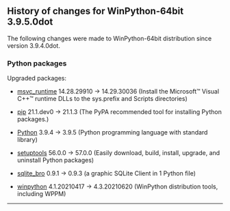 ﻿## History of changes for WinPython-64bit 3.9.5.0dot

The following changes were made to WinPython-64bit distribution since version 3.9.4.0dot.

### Python packages

Upgraded packages:

  * [msvc_runtime](https://pypi.org/project/msvc_runtime) 14.28.29910 → 14.29.30036 (Install the Microsoft&#8482; Visual C++&#8482; runtime DLLs to the sys.prefix and Scripts directories)
  * [pip](https://pypi.org/project/pip) 21.1.dev0 → 21.1.3 (The PyPA recommended tool for installing Python packages.)
  * [Python](http://www.python.org/) 3.9.4 → 3.9.5 (Python programming language with standard library)
  * [setuptools](https://pypi.org/project/setuptools) 56.0.0 → 57.0.0 (Easily download, build, install, upgrade, and uninstall Python packages)
  * [sqlite_bro](https://pypi.org/project/sqlite_bro) 0.9.1 → 0.9.3 (a graphic SQLite Client in 1 Python file)
  * [winpython](http://winpython.github.io/) 4.1.20210417 → 4.3.20210620 (WinPython distribution tools, including WPPM)

* * *
